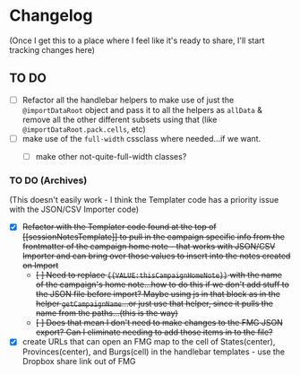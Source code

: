 # Changelog

(Once I get this to a place where I feel like it's ready to share, I'll start tracking changes here)


## TO DO

- [ ] Refactor all the handlebar helpers to make use of just the `@importDataRoot` object and pass it to all the helpers as `allData` & remove all the other different subsets using that (like `@importDataRoot.pack.cells`, etc)
- [ ] make use of the `full-width` cssclass where needed...if we want. 
	- [ ] make other not-quite-full-width classes?



### TO DO (Archives)

(This doesn't easily work - I think the Templater code has a priority issue with the JSON/CSV Importer code)
- [x] ~~Refactor with the Templater code found at the top of [[sessionNotesTemplate]] to pull in the campaign specific info from the frontmatter of the campaign home note - that works with JSON/CSV Importer and can bring over those values to insert into the notes created on Import~~
	- ~~[ ] Need to replace `{{VALUE:thisCampaignHomeNote}}` with the name of the campaign's home note...how to do this if we don't add stuff to the JSON file before import? Maybe using js in that block as in the helper `getCampaignName`...or just use that helper, since it pulls the name from the paths...(this is the way)~~
	- ~~[ ] Does that mean I don't need to make changes to the FMG JSON export? Can I eliminate needing to add those items in to the file?~~
 - [x] create URLs that can open an FMG map to the cell of States(center), Provinces(center), and Burgs(cell) in the handlebar templates - use the Dropbox share link out of FMG
